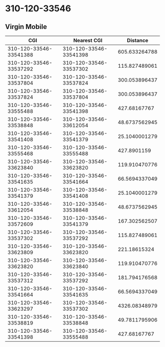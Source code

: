 # 310-120-33546
## Virgin Mobile


| CGI | Nearest CGI | Distance |
|-----|-------------|----------|
| 310-120-33546-33541388 | 310-120-33546-33541398 | 605.633264788 |
| 310-120-33546-33537292 | 310-120-33546-33537302 | 115.827489061 |
| 310-120-33546-33537804 | 310-120-33546-33537824 | 300.053896437 |
| 310-120-33546-33537824 | 310-120-33546-33537804 | 300.053896437 |
| 310-120-33546-33555488 | 310-120-33546-33541398 | 427.68167767 |
| 310-120-33546-33538848 | 310-120-33546-33612054 | 48.6737562945 |
| 310-120-33546-33541408 | 310-120-33546-33541379 | 25.1040001279 |
| 310-120-33546-33555468 | 310-120-33546-33555488 | 427.8901159 |
| 310-120-33546-33623840 | 310-120-33546-33623820 | 119.910470776 |
| 310-120-33546-33541635 | 310-120-33546-33541664 | 66.5694337049 |
| 310-120-33546-33541379 | 310-120-33546-33541408 | 25.1040001279 |
| 310-120-33546-33612054 | 310-120-33546-33538848 | 48.6737562945 |
| 310-120-33546-33572609 | 310-120-33546-33541379 | 167.302562507 |
| 310-120-33546-33537302 | 310-120-33546-33537292 | 115.827489061 |
| 310-120-33546-33623809 | 310-120-33546-33623820 | 221.18615324 |
| 310-120-33546-33623820 | 310-120-33546-33623840 | 119.910470776 |
| 310-120-33546-33537312 | 310-120-33546-33537292 | 181.794176568 |
| 310-120-33546-33541664 | 310-120-33546-33541635 | 66.5694337049 |
| 310-120-33546-33623297 | 310-120-33546-33537302 | 4326.08348979 |
| 310-120-33546-33538819 | 310-120-33546-33538848 | 49.7811795906 |
| 310-120-33546-33541398 | 310-120-33546-33555488 | 427.68167767 |
